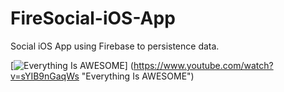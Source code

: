 # FireSocial-iOS-App
Social iOS App using Firebase to persistence data.

[![Everything Is AWESOME](http://i.imgur.com/sYIB9nGaqWs)]
(https://www.youtube.com/watch?v=sYIB9nGaqWs "Everything Is AWESOME")
